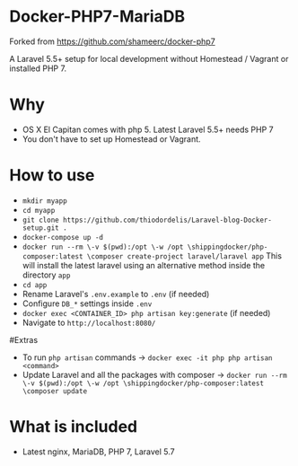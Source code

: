 # Docker-PHP7-MariaDB

Forked from https://github.com/shameerc/docker-php7

A Laravel 5.5+ setup for local development without Homestead / Vagrant or installed PHP 7.

# Why
* OS X El Capitan comes with php 5. Latest Laravel 5.5+ needs PHP 7
* You don't have to set up Homestead or Vagrant.

# How to use
* `mkdir myapp`
* `cd myapp`
* `git clone https://github.com/thiodordelis/Laravel-blog-Docker-setup.git .`
* `docker-compose up -d`
* `docker run --rm \-v $(pwd):/opt \-w /opt \shippingdocker/php-composer:latest \composer create-project laravel/laravel app` This will install the latest laravel using an alternative method inside the directory `app`
* `cd app`
* Rename Laravel's `.env.example` to `.env` (if needed)
* Configure `DB_*` settings inside `.env`
* `docker exec <CONTAINER_ID> php artisan key:generate` (if needed)
* Navigate to `http://localhost:8080/`

#Extras
* To run `php artisan` commands -> `docker exec -it php php artisan <command>`
* Update Laravel and all the packages with composer -> `docker run --rm \-v $(pwd):/opt \-w /opt \shippingdocker/php-composer:latest \composer update`

# What is included
* Latest nginx, MariaDB, PHP 7, Laravel 5.7
